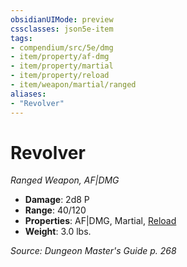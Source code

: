```yaml
---
obsidianUIMode: preview
cssclasses: json5e-item
tags:
- compendium/src/5e/dmg
- item/property/af-dmg
- item/property/martial
- item/property/reload
- item/weapon/martial/ranged
aliases: 
- "Revolver"
---
```

# Revolver
*Ranged Weapon, AF|DMG*  

- **Damage**: 2d8 P
- **Range**: 40/120
- **Properties**: AF|DMG, Martial, [Reload](item-properties.md#Reload)
- **Weight**: 3.0 lbs.

*Source: Dungeon Master's Guide p. 268*
